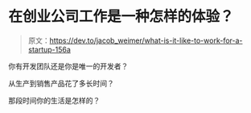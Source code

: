 # 在创业公司工作是一种怎样的体验？

> 原文：<https://dev.to/jacob_weimer/what-is-it-like-to-work-for-a-startup-156a>

你有开发团队还是你是唯一的开发者？

从生产到销售产品花了多长时间？

那段时间你的生活是怎样的？